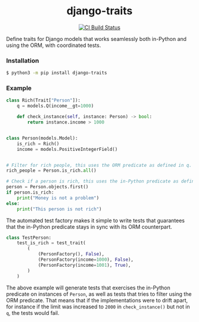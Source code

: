 <h1 align=center>django-traits</h1>

<p align=center>
    <a href=https://github.com/5m/django-traits/actions?query=workflow%3ACI+branch%3Amain><img src=https://github.com/5m/django-traits/workflows/CI/badge.svg alt="CI Build Status"></a>
</p>

Define traits for Django models that works seamlessly both in-Python and using the ORM,
with coordinated tests.

### Installation

```bash
$ python3 -m pip install django-traits
```

### Example

```python
class Rich(Trait["Person"]):
    q = models.Q(income__gt=1000)

    def check_instance(self, instance: Person) -> bool:
        return instance.income > 1000


class Person(models.Model):
    is_rich = Rich()
    income = models.PositiveIntegerField()


# Filter for rich people, this uses the ORM predicate as defined in q.
rich_people = Person.is_rich.all()

# Check if a person is rich, this uses the in-Python predicate as defined in check_instance().
person = Person.objects.first()
if person.is_rich:
    print("Money is not a problem")
else:
    print("This person is not rich")
```

The automated test factory makes it simple to write tests that guarantees that the
in-Python predicate stays in sync with its ORM counterpart.

```python
class TestPerson:
    test_is_rich = test_trait(
        (
            (PersonFactory(), False),
            (PersonFactory(income=1000), False),
            (PersonFactory(income=1001), True),
        )
    )
```

The above example will generate tests that exercises the in-Python predicate on
instances of `Person`, as well as tests that tries to filter using the ORM predicate.
That means that if the implementations were to drift apart, for instance if the limit
was increased to `2000` in `check_instance()` but not in `q`, the tests would fail.
